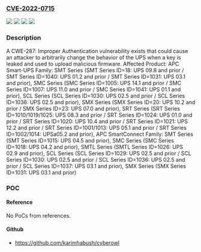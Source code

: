 ### [CVE-2022-0715](https://cve.mitre.org/cgi-bin/cvename.cgi?name=CVE-2022-0715)
![](https://img.shields.io/static/v1?label=Product&message=APC%20Smart-UPS&color=blue)
![](https://img.shields.io/static/v1?label=Product&message=SmartConnect%20&color=blue)
![](https://img.shields.io/static/v1?label=Version&message=n%2Fa&color=blue)
![](https://img.shields.io/static/v1?label=Vulnerability&message=CWE-287%20Improper%20Authentication&color=brighgreen)

### Description

A CWE-287: Improper Authentication vulnerability exists that could cause an attacker to arbitrarily change the behavior of the UPS when a key is leaked and used to upload malicious firmware. Affected Product: APC Smart-UPS Family: SMT Series (SMT Series ID=18: UPS 09.8 and prior / SMT Series ID=1040: UPS 01.2 and prior / SMT Series ID=1031: UPS 03.1 and prior), SMC Series (SMC Series ID=1005: UPS 14.1 and prior / SMC Series ID=1007: UPS 11.0 and prior / SMC Series ID=1041: UPS 01.1 and prior), SCL Series (SCL Series ID=1030: UPS 02.5 and prior / SCL Series ID=1036: UPS 02.5 and prior), SMX Series (SMX Series ID=20: UPS 10.2 and prior / SMX Series ID=23: UPS 07.0 and prior), SRT Series (SRT Series ID=1010/1019/1025: UPS 08.3 and prior / SRT Series ID=1024: UPS 01.0 and prior / SRT Series ID=1020: UPS 10.4 and prior / SRT Series ID=1021: UPS 12.2 and prior / SRT Series ID=1001/1013: UPS 05.1 and prior / SRT Series ID=1002/1014: UPSa05.2 and prior), APC SmartConnect Family: SMT Series (SMT Series ID=1015: UPS 04.5 and prior), SMC Series (SMC Series ID=1018: UPS 04.2 and prior), SMTL Series (SMTL Series ID=1026: UPS 02.9 and prior), SCL Series (SCL Series ID=1029: UPS 02.5 and prior / SCL Series ID=1030: UPS 02.5 and prior / SCL Series ID=1036: UPS 02.5 and prior / SCL Series ID=1037: UPS 03.1 and prior), SMX Series (SMX Series ID=1031: UPS 03.1 and prior)

### POC

#### Reference
No PoCs from references.

#### Github
- https://github.com/karimhabush/cyberowl

